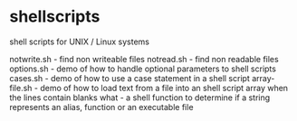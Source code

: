 # shellscripts
shell scripts for UNIX / Linux systems

notwrite.sh - find non writeable files
notread.sh - find non readable files
options.sh - demo of how to handle optional parameters to shell scripts
cases.sh - demo of how to use a case statement in a shell script
array-file.sh - demo of how to load text from a file into an shell script array when the lines contain blanks
what - a shell function to determine if a string represents an alias, function or an executable file
